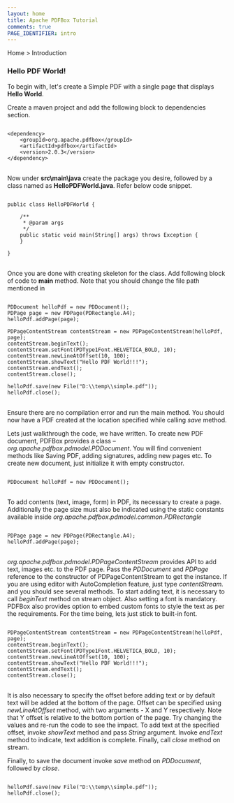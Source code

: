 ```yaml
---
layout: home
title: Apache PDFBox Tutorial
comments: true
PAGE_IDENTIFIER: intro
---
```


<div class="demo-crumbs mdl-color-text--grey-500">
  Home &gt; Introduction
</div>

### Hello PDF World!

To begin with, let's create a Simple PDF with a single page that displays
**Hello World**.

Create a maven project and add the following block to dependencies section.

<pre>
<code class="html">
&lt;dependency&gt;
	&lt;groupId&gt;org.apache.pdfbox&lt;/groupId&gt;
	&lt;artifactId&gt;pdfbox&lt;/artifactId&gt;
	&lt;version&gt;2.0.3&lt;/version&gt;
&lt;/dependency&gt;
</code>
</pre>

Now under **src\main\java** create the package you desire, followed by a class
named as **HelloPDFWorld.java**. Refer below code snippet.

<pre>
<code class="java">
public class HelloPDFWorld {

	/**
	 * @param args
	 */
	public static void main(String[] args) throws Exception {
	}

}
</code>
</pre>

Once you are done with creating skeleton for the class. Add following block of
code to **main** method. Note that you should change the file path mentioned
in

<pre>
<code class="java">
PDDocument helloPdf = new PDDocument();
PDPage page = new PDPage(PDRectangle.A4);
helloPdf.addPage(page);

PDPageContentStream contentStream = new PDPageContentStream(helloPdf, page);
contentStream.beginText();
contentStream.setFont(PDType1Font.HELVETICA_BOLD, 10);
contentStream.newLineAtOffset(10, 100);
contentStream.showText("Hello PDF World!!!");
contentStream.endText();
contentStream.close();

helloPdf.save(new File("D:\\temp\\simple.pdf"));
helloPdf.close();
</code>
</pre>

Ensure there are no compilation error and run the main method. You should now
have a PDF created at the location specified while calling *save* method.

Lets just walkthrough the code, we have written. To create new PDF document,
PDFBox provides a class – *org.apache.pdfbox.pdmodel.PDDocument*.
You will find convenient methods like Saving PDF, adding signatures, adding new
pages etc. To create new document, just initialize it with empty constructor.

<pre>
<code class="java">
PDDocument helloPdf = new PDDocument();
</code>
</pre>

To add contents (text, image, form) in PDF, its necessary to create a page.
Additionally the page size must also be indicated using the static constants
available inside *org.apache.pdfbox.pdmodel.common.PDRectangle*
<pre>
<code class="java">
PDPage page = new PDPage(PDRectangle.A4);
helloPdf.addPage(page);
</code>
</pre>

*org.apache.pdfbox.pdmodel.PDPageContentStream* provides API to add text, images
etc. to the PDF page. Pass the *PDDocument* and *PDPage* reference to the constructor
of PDPageContentStream to get the instance. If you are using editor with AutoCompletion
feature, just type *contentStream.* and you should see several methods.
To start adding text, it is necessary to call *beginText* method on stream object.
Also setting a font is mandatory. PDFBox also provides option to embed custom fonts
to style the text as per the requirements. For the time being, lets just stick
to built-in font.
<pre>
<code class="java">
PDPageContentStream contentStream = new PDPageContentStream(helloPdf, page);
contentStream.beginText();
contentStream.setFont(PDType1Font.HELVETICA_BOLD, 10);
contentStream.newLineAtOffset(10, 100);
contentStream.showText("Hello PDF World!!!");
contentStream.endText();
contentStream.close();
</code>
</pre>

It is also necessary to specify the offset before adding text or by default text
will be added at the bottom of the page. Offset can be specified using *newLineAtOffset*
method, with two arguments - X and Y respectively. Note that Y offset is relative
to the bottom portion of the page. Try changing the values and re-run the code
to see the impact.
To add text at the specified offset, invoke *showText* method and pass *String*
argument. Invoke *endText* method to indicate, text addition is complete.
Finally, call *close* method on stream.

Finally, to save the document invoke *save* method on *PDDocument*, followed by
*close*.
<pre>
<code class="java">
helloPdf.save(new File("D:\\temp\\simple.pdf"));
helloPdf.close();
</code>
</pre>
